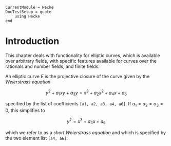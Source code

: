 ```@meta
CurrentModule = Hecke
DocTestSetup = quote
    using Hecke
end
```
# Introduction

This chapter deals with functionality for elliptic curves, which is available over arbitrary fields, with
specific features available for curves over the rationals and number fields, and finite fields.

An elliptic curve $E$ is the projective closure of the curve given by the *Weierstrass equation*
```math
y^2 + a_1 x y + a_3 y = x^3 + a_2 x^2 + a_4 x + a_6
```
specified by the list of coefficients `[a1, a2, a3, a4, a6]`. If $a_1 = a_2 = a_3 = 0$, this simplifies
to
```math
y^2 = x^3 + a_4 x + a_6
```
which we refer to as a *short Weierstrass equation* and which is specified by the two element list `[a4, a6]`.
